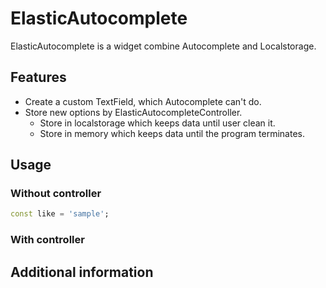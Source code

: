 <!-- 
This README describes the package. If you publish this package to pub.dev,
this README's contents appear on the landing page for your package.

For information about how to write a good package README, see the guide for
[writing package pages](https://dart.dev/guides/libraries/writing-package-pages). 

For general information about developing packages, see the Dart guide for
[creating packages](https://dart.dev/guides/libraries/create-library-packages)
and the Flutter guide for
[developing packages and plugins](https://flutter.dev/developing-packages). 
-->

# ElasticAutocomplete

ElasticAutocomplete is a widget combine Autocomplete and Localstorage.

## Features

+ Create a custom TextField, which Autocomplete can't do.
+ Store new options by ElasticAutocompleteController.
    + Store in localstorage which keeps data until user clean it.
    + Store in memory which keeps data until the program terminates.

## Usage

### Without controller

```dart
const like = 'sample';
```

### With controller



## Additional information

